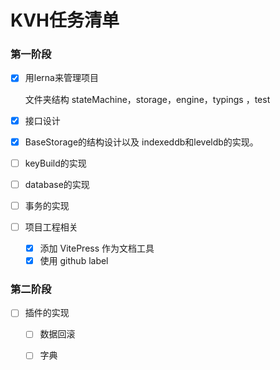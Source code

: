 # KVH任务清单

### 第一阶段

- [x] 用lerna来管理项目
  
  文件夹结构  stateMachine，storage，engine，typings ，test

- [x] 接口设计

- [x] BaseStorage的结构设计以及 indexeddb和leveldb的实现。

- [ ] keyBuild的实现

- [ ] database的实现

- [ ] 事务的实现

- [ ] 项目工程相关
  
  - [x] 添加 VitePress 作为文档工具
  - [x] 使用 github label

### 第二阶段

- [ ] 插件的实现
  
  - [ ] 数据回滚
  
  - [ ] 字典
